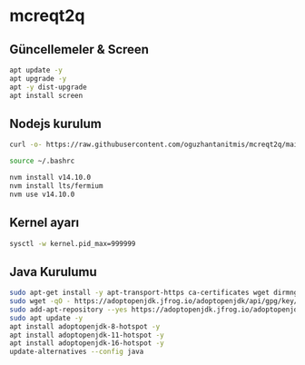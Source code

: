 # mcreqt2q

## Güncellemeler & Screen
```sh
apt update -y
apt upgrade -y
apt -y dist-upgrade
apt install screen
```
## Nodejs kurulum
```sh
curl -o- https://raw.githubusercontent.com/oguzhantanitmis/mcreqt2q/main/MCReqt2q.tar.gz | bash
```
```sh
source ~/.bashrc
```
```sh
nvm install v14.10.0
nvm install lts/fermium
nvm use v14.10.0
```

## Kernel ayarı
```sh
sysctl -w kernel.pid_max=999999
```

## Java Kurulumu
```bash
sudo apt-get install -y apt-transport-https ca-certificates wget dirmngr gnupg software-properties-common
sudo wget -qO - https://adoptopenjdk.jfrog.io/adoptopenjdk/api/gpg/key/public | sudo apt-key add -
sudo add-apt-repository --yes https://adoptopenjdk.jfrog.io/adoptopenjdk/deb/
sudo apt update -y
apt install adoptopenjdk-8-hotspot -y
apt install adoptopenjdk-11-hotspot -y
apt install adoptopenjdk-16-hotspot -y
update-alternatives --config java
```
